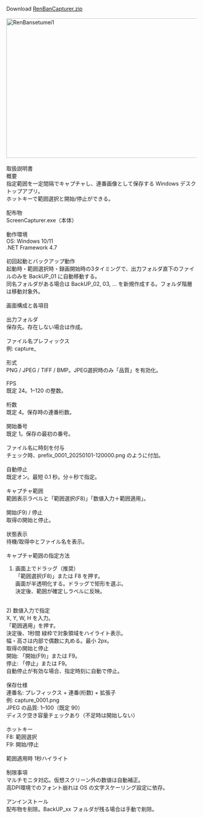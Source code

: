 Download [RenBanCapturer.zip](https://github.com/user-attachments/files/23166788/RenBanCapturer.zip) </br>
</br>
<img width="978" height="369" alt="RenBansetumei1" src="https://github.com/user-attachments/assets/7524759c-22de-44dd-9a8d-ec55b8acd4c5" /></br>
</br>
取扱説明書</br>
概要</br>
指定範囲を一定間隔でキャプチャし、連番画像として保存する Windows デスクトップアプリ。</br>
ホットキーで範囲選択と開始/停止ができる。</br>
</br>
配布物</br>
ScreenCapturer.exe（本体）</br>
</br>
動作環境</br>
OS: Windows 10/11</br>
.NET Framework 4.7</br>
</br>
初回起動とバックアップ動作</br>
起動時・範囲選択時・録画開始時の3タイミングで、出力フォルダ直下のファイルのみを BackUP_01 に自動移動する。</br>
同名フォルダがある場合は BackUP_02, 03, … を新規作成する。フォルダ階層は移動対象外。</br>
</br>
画面構成と各項目</br>
</br>
出力フォルダ</br>
保存先。存在しない場合は作成。</br>
</br>
ファイル名プレフィックス</br>
例: capture_</br>
</br>
形式</br>
PNG / JPEG / TIFF / BMP。JPEG選択時のみ「品質」を有効化。</br>
</br>
FPS</br>
既定 24。1–120 の整数。</br>
</br>
桁数</br>
既定 4。保存時の連番桁数。</br>
</br>
開始番号</br>
既定 1。保存の最初の番号。</br>
</br>
ファイル名に時刻を付与</br>
チェック時、prefix_0001_20250101-120000.png のように付加。</br>
</br>
自動停止</br>
既定オン。最短 0.1 秒。分＋秒で指定。</br>
</br>
キャプチャ範囲</br>
範囲表示ラベルと「範囲選択(F8)」「数値入力＋範囲適用」。</br>
</br>
開始(F9) / 停止</br>
取得の開始と停止。</br>
</br>
状態表示</br>
待機/取得中とファイル名を表示。</br>
</br>
キャプチャ範囲の指定方法</br>
1) 画面上でドラッグ（推奨）</br>
「範囲選択(F8)」または F8 を押す。</br>
画面が半透明化する。ドラッグで矩形を選ぶ。</br>
決定後、範囲が確定しラベルに反映。</br>
</br>
2) 数値入力で指定</br>
X, Y, W, H を入力。</br>
「範囲適用」を押す。</br>
決定後、1秒間 緑枠で対象領域をハイライト表示。</br>
幅・高さは内部で偶数に丸める。最小 2px。</br>
取得の開始と停止</br>
開始: 「開始(F9)」または F9。</br>
停止: 「停止」または F9。</br>
自動停止が有効な場合、指定時刻に自動で停止。</br>
</br>
保存仕様</br>
連番名: プレフィックス + 連番(桁数) + 拡張子</br>
例: capture_0001.png</br>
JPEG の品質: 1–100（既定 90）</br>
ディスク空き容量チェックあり（不足時は開始しない）</br>
</br>
ホットキー</br>
F8: 範囲選択</br>
F9: 開始/停止</br>
</br>
範囲適用時 1秒ハイライト</br>
</br>
制限事項</br>
マルチモニタ対応。仮想スクリーン外の数値は自動補正。</br>
高DPI環境でのフォント崩れは OS の文字スケーリング設定に依存。</br>
</br>
アンインストール</br>
配布物を削除。BackUP_xx フォルダが残る場合は手動で削除。</br>
